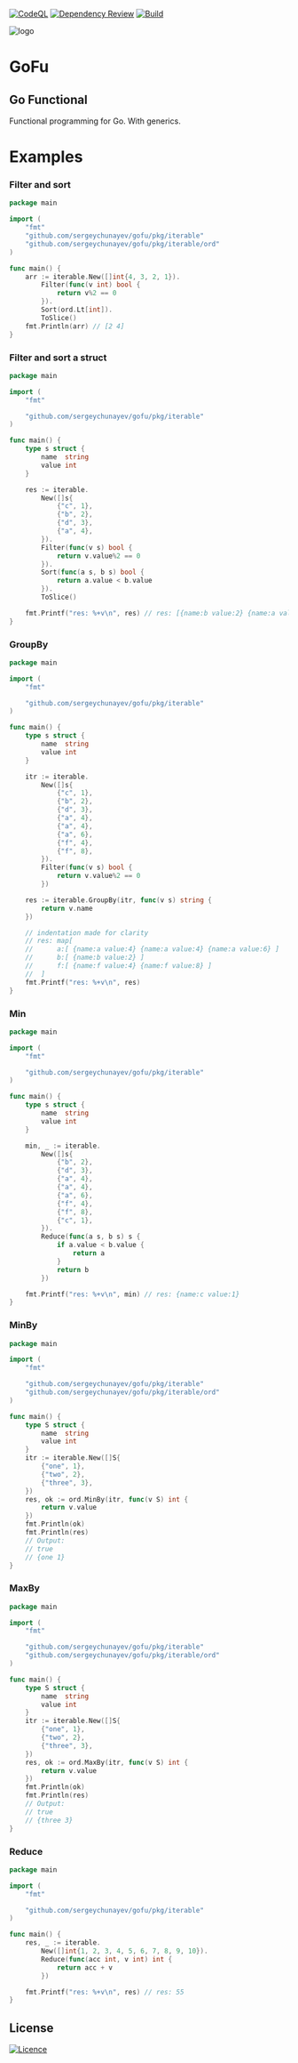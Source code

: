 [![CodeQL](https://github.com/sergeychunayev/gofu/actions/workflows/github-code-scanning/codeql/badge.svg)](https://github.com/sergeychunayev/gofu/actions/workflows/github-code-scanning/codeql)
[![Dependency Review](https://github.com/sergeychunayev/gofu/actions/workflows/dependency-review.yml/badge.svg)](https://github.com/sergeychunayev/gofu/actions/workflows/dependency-review.yml)
[![Build](https://github.com/sergeychunayev/gofu/actions/workflows/build.yml/badge.svg)](https://github.com/sergeychunayev/gofu/actions/workflows/build.yml)

![logo](https://user-images.githubusercontent.com/57276805/230751843-c0972a6e-64ee-439f-a21c-054c678326bb.png)

# GoFu
## Go Functional

Functional programming for Go. With generics.

# Examples

### Filter and sort

```go
package main

import (
	"fmt"
	"github.com/sergeychunayev/gofu/pkg/iterable"
	"github.com/sergeychunayev/gofu/pkg/iterable/ord"
)

func main() {
	arr := iterable.New([]int{4, 3, 2, 1}).
		Filter(func(v int) bool {
			return v%2 == 0
		}).
		Sort(ord.Lt[int]).
		ToSlice()
	fmt.Println(arr) // [2 4]
}
```

### Filter and sort a struct

```go
package main

import (
	"fmt"

	"github.com/sergeychunayev/gofu/pkg/iterable"
)

func main() {
	type s struct {
		name  string
		value int
	}

	res := iterable.
		New([]s{
			{"c", 1},
			{"b", 2},
			{"d", 3},
			{"a", 4},
		}).
		Filter(func(v s) bool {
			return v.value%2 == 0
		}).
		Sort(func(a s, b s) bool {
			return a.value < b.value
		}).
		ToSlice()

	fmt.Printf("res: %+v\n", res) // res: [{name:b value:2} {name:a value:4}]
}

```

### GroupBy

```go
package main

import (
	"fmt"

	"github.com/sergeychunayev/gofu/pkg/iterable"
)

func main() {
	type s struct {
		name  string
		value int
	}

	itr := iterable.
		New([]s{
			{"c", 1},
			{"b", 2},
			{"d", 3},
			{"a", 4},
			{"a", 4},
			{"a", 6},
			{"f", 4},
			{"f", 8},
		}).
		Filter(func(v s) bool {
			return v.value%2 == 0
		})

	res := iterable.GroupBy(itr, func(v s) string {
		return v.name
	})

	// indentation made for clarity
	// res: map[
	// 		a:[ {name:a value:4} {name:a value:4} {name:a value:6} ]
	//		b:[ {name:b value:2} ]
	//		f:[ {name:f value:4} {name:f value:8} ]
	// 	]
	fmt.Printf("res: %+v\n", res)
}
```

### Min

```go
package main

import (
	"fmt"

	"github.com/sergeychunayev/gofu/pkg/iterable"
)

func main() {
	type s struct {
		name  string
		value int
	}

	min, _ := iterable.
		New([]s{
			{"b", 2},
			{"d", 3},
			{"a", 4},
			{"a", 4},
			{"a", 6},
			{"f", 4},
			{"f", 8},
			{"c", 1},
		}).
		Reduce(func(a s, b s) s {
			if a.value < b.value {
				return a
			}
			return b
		})

	fmt.Printf("res: %+v\n", min) // res: {name:c value:1}
}
```

### MinBy

```go
package main

import (
	"fmt"

	"github.com/sergeychunayev/gofu/pkg/iterable"
	"github.com/sergeychunayev/gofu/pkg/iterable/ord"
)

func main() {
	type S struct {
		name  string
		value int
	}
	itr := iterable.New([]S{
		{"one", 1},
		{"two", 2},
		{"three", 3},
	})
	res, ok := ord.MinBy(itr, func(v S) int {
		return v.value
	})
	fmt.Println(ok)
	fmt.Println(res)
	// Output:
	// true
	// {one 1}
}
```

### MaxBy

```go
package main

import (
	"fmt"

	"github.com/sergeychunayev/gofu/pkg/iterable"
	"github.com/sergeychunayev/gofu/pkg/iterable/ord"
)

func main() {
	type S struct {
		name  string
		value int
	}
	itr := iterable.New([]S{
		{"one", 1},
		{"two", 2},
		{"three", 3},
	})
	res, ok := ord.MaxBy(itr, func(v S) int {
		return v.value
	})
	fmt.Println(ok)
	fmt.Println(res)
	// Output:
	// true
	// {three 3}
}
```

### Reduce

```go
package main

import (
	"fmt"

	"github.com/sergeychunayev/gofu/pkg/iterable"
)

func main() {
	res, _ := iterable.
		New([]int{1, 2, 3, 4, 5, 6, 7, 8, 9, 10}).
		Reduce(func(acc int, v int) int {
			return acc + v
		})

	fmt.Printf("res: %+v\n", res) // res: 55
}
```

## License

[![Licence](https://img.shields.io/github/license/Ileriayo/markdown-badges?style=for-the-badge)](./LICENSE)
